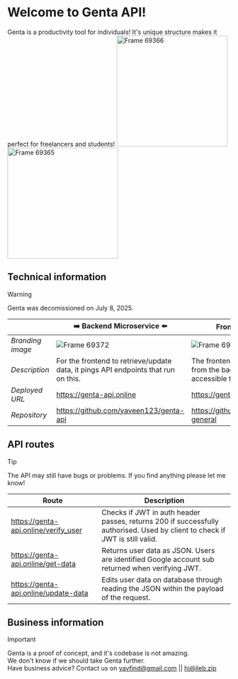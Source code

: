 # Welcome to Genta API!
Genta is a productivity tool for individuals! It's unique structure makes it perfect for freelancers and students!
<img width="250" alt="Frame 69366" src="https://github.com/user-attachments/assets/d53b5ca3-1bb2-4c23-ba79-9bf11f4a4edd" />
<img width="250" alt="Frame 69365" src="https://github.com/user-attachments/assets/dcb7afa6-98f9-404f-b0f9-6da7c11560a1" />

## Technical information
> [!WARNING]
> Genta was decomissioned on July 8, 2025.

|  | ➡️ Backend Microservice ⬅️ | Frontend Microservice | 
| - | ---------------------| -----------------------|
| _Branding image_ |  ![Frame 69372](https://github.com/user-attachments/assets/2cacf5a7-d310-49d0-bf8c-f2492b1077b7)  |  ![Frame 69371](https://github.com/user-attachments/assets/5887b990-1b86-4ec8-b353-1f2c67fac721) |
| _Description_ | For the frontend to retrieve/update data, it pings API endpoints that run on this. | The frontend presents the content from the backend in a way that's accessible to the user. | 
| _Deployed URL_ | https://genta-api.online | https://genta.live | 
| _Repository_ | https://github.com/yaveen123/genta-api |  https://github.com/yaveen123/genta-general |  


## API routes
> [!TIP]
> The API may still have bugs or problems.
> If you find anything please let me know!

| Route | Description |
| - | - |
| https://genta-api.online/verify_user | Checks if JWT in auth header passes, returns 200 if successfully authorised. Used by client to check if JWT is still valid. | 
| https://genta-api.online/get-data | Returns user data as JSON. Users are identified Google account sub returned when verifying JWT. | 
| https://genta-api.online/update-data | Edits user data on database through reading the JSON within the payload of the request. |

## Business information
> [!IMPORTANT]  
> Genta is a proof of concept, and it's codebase is not amazing. <br>
> We don't know if we should take Genta further. <br>
> Have business advice? Contact us on yavfind@gmail.com || hi@ileb.zip
